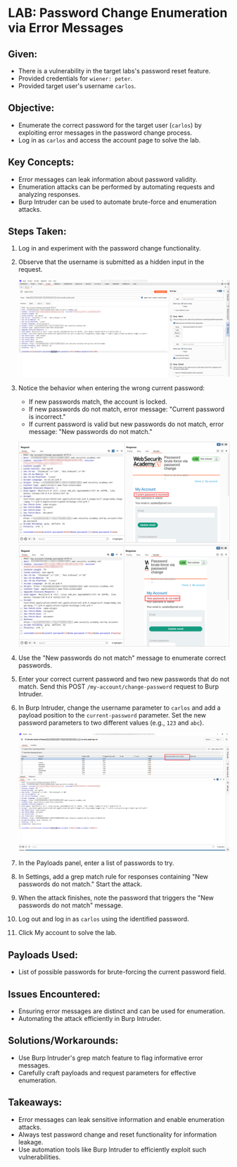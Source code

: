 # LAB: Password Change Enumeration via Error Messages

## Given:

- There is a vulnerability in the target labs's password reset feature.
- Provided credentials for `wiener: peter`.
- Provided target user's username `carlos`.

## Objective:

- Enumerate the correct password for the target user (`carlos`) by exploiting error messages in the password change process.
- Log in as `carlos` and access the account page to solve the lab.

## Key Concepts:

- Error messages can leak information about password validity.
- Enumeration attacks can be performed by automating requests and analyzing responses.
- Burp Intruder can be used to automate brute-force and enumeration attacks.

## Steps Taken:

1. Log in and experiment with the password change functionality.
2. Observe that the username is submitted as a hidden input in the request.

   ![](./Images/setup%20intruder%20attack%20to%20change%20password.png)

3. Notice the behavior when entering the wrong current password:

   - If new passwords match, the account is locked.
   - If new passwords do not match, error message: "Current password is incorrect."
   - If current password is valid but new passwords do not match, error message: "New passwords do not match."

   ![](./Images/error%20messsage%20when%20current%20password%20value%20is%20not%20right.png)
   ![](./Images/error%20message%20when%20new%20passwords%20do%20not%20match.png)

4. Use the "New passwords do not match" message to enumerate correct passwords.
5. Enter your correct current password and two new passwords that do not match. Send this POST `/my-account/change-password` request to Burp Intruder.
6. In Burp Intruder, change the username parameter to `carlos` and add a payload position to the `current-password` parameter. Set the new password parameters to two different values (e.g., `123` and `abc`).

   ![](./Images/brute%20force%20passwords.png)

7. In the Payloads panel, enter a list of passwords to try.
8. In Settings, add a grep match rule for responses containing "New passwords do not match." Start the attack.
9. When the attack finishes, note the password that triggers the "New passwords do not match" message.
10. Log out and log in as `carlos` using the identified password.
11. Click My account to solve the lab.

## Payloads Used:

- List of possible passwords for brute-forcing the current password field.

## Issues Encountered:

- Ensuring error messages are distinct and can be used for enumeration.
- Automating the attack efficiently in Burp Intruder.

## Solutions/Workarounds:

- Use Burp Intruder's grep match feature to flag informative error messages.
- Carefully craft payloads and request parameters for effective enumeration.

## Takeaways:

- Error messages can leak sensitive information and enable enumeration attacks.
- Always test password change and reset functionality for information leakage.
- Use automation tools like Burp Intruder to efficiently exploit such vulnerabilities.

